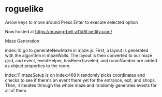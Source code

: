 # roguelike

Arrow keys to move around
Press Enter to execute selected option

Now hosted at https://musing-bell-a11d8f.netlify.com/

Maze Generation:

index:10
go to generateNewMaze in maze.js. First, a layout is generated with the algorithm in mazeWalls. The layout is then converted to our maze grid, and event, eventHelper, hasBeenTraveled, and roomNumber are added as object properties to the room.

index:11
mazeSetup is on index:468
it randomly picks coordinates and checks to see if there's an event there yet for the entrance, exit, and shops. Then, it iterates through the whole maze and randomly generates events for all of them.
